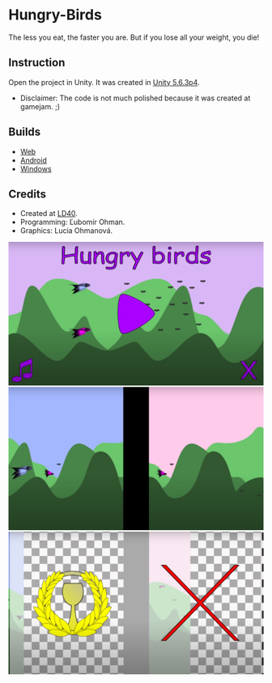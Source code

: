 # Hungry-Birds
The less you eat, the faster you are. But if you lose all your weight, you die!

## Instruction
Open the project in Unity. It was created in [Unity 5.6.3p4](https://unity3d.com/unity/qa/patch-releases/5.6.3p4).
* Disclaimer: The code is not much polished because it was created at gamejam. ;)

## Builds
* [Web](http://www.ms.mff.cuni.cz/~ohmanu/HungryBirds/)
* [Android](https://play.google.com/store/apps/details?id=com.Ohman.SwallowBird&pcampaignid=MKT-Other-global-all-co-prtnr-py-PartBadge-Mar2515-1)
* [Windows](http://www.ms.mff.cuni.cz/~ohmanu/HungryBirds/HungryBirdsWindows.zip)
## Credits
* Created at [LD40](https://ldjam.com/events/ludum-dare/40/hungry-birds).
* Programming: Ľubomír Ohman.
* Graphics: Lucia Ohmanová.

![main screen](https://github.com/Kerzak1408/Hungry-Birds/blob/master/main_screen.png?raw=true)
![game screen](https://github.com/Kerzak1408/Hungry-Birds/blob/master/game_screen.png?raw=true)
![end screen](https://github.com/Kerzak1408/Hungry-Birds/blob/master/end_screen.png?raw=true)
